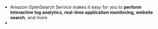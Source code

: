 - Amazon OpenSearch Service makes it easy for you to **perform interactive log analytics, real-time application monitoring, website search**, and more
- 